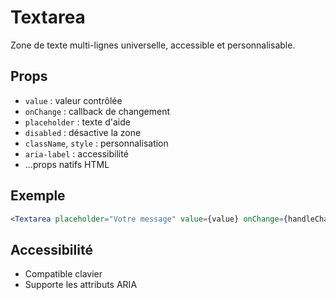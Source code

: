 # Textarea

Zone de texte multi-lignes universelle, accessible et personnalisable.

## Props
- `value` : valeur contrôlée
- `onChange` : callback de changement
- `placeholder` : texte d'aide
- `disabled` : désactive la zone
- `className`, `style` : personnalisation
- `aria-label` : accessibilité
- ...props natifs HTML

## Exemple
```jsx
<Textarea placeholder="Votre message" value={value} onChange={handleChange} />
```

## Accessibilité
- Compatible clavier
- Supporte les attributs ARIA 